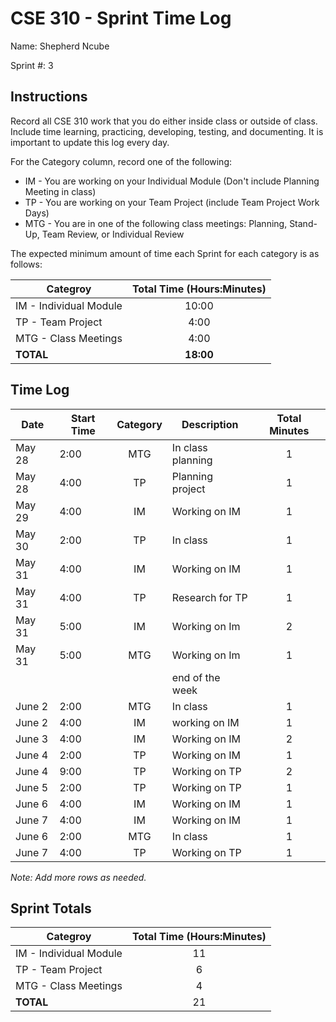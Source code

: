# CSE 310 - Sprint Time Log

Name: Shepherd Ncube

Sprint #: 3

## Instructions

Record all CSE 310 work that you do either inside class or outside of class.  Include time learning, practicing, developing, testing, and documenting.  It is important to update this log every day.

For the Category column, record one of the following:
* IM - You are working on your Individual Module (Don't include Planning Meeting in class)
* TP - You are working on your Team Project (include Team Project Work Days)
* MTG - You are in one of the following class meetings: Planning, Stand-Up, Team Review, or Individual Review

The expected minimum amount of time each Sprint for each category is as follows:

|Categroy                       |Total Time (Hours:Minutes)|
|-------------------------------|:------------------------:|
|IM - Individual Module         |          10:00           |
|TP - Team Project              |           4:00           |
|MTG - Class Meetings           |           4:00           |
|**TOTAL**                      |        **18:00**         |

## Time Log

|Date      |Start Time|Category|Description                                 |Total Minutes|
|----------|----------|:------:|--------------------------------------------|:-----------:|
|May 28    |  2:00    |   MTG  |   In class planning                        |      1      |
|May 28    |  4:00    |   TP   |   Planning project                         |      1      |
|May 29    |  4:00    |   IM   |   Working on IM                            |      1      |
|May  30   |  2:00    |   TP   |    In class                                |      1      |
|May 31    |  4:00    |   IM   |     Working on IM                          |      1      |
|May 31    |  4:00    |   TP   |     Research for TP                        |      1      |
|May 31    |   5:00   |    IM  |  Working on Im                             |      2      | 
|May 31    |   5:00   |   MTG  |  Working on Im                             |      1      |
|          |          |        |   end of the week                          |             |
|June 2    | 2:00     |  MTG   |  In class                                  |      1      |
|June 2    | 4:00     |  IM    |    working on IM                           |      1      |
|June 3    | 4:00     |  IM    |  Working on IM                             |      2      |
|June 4    | 2:00     |  TP    |  Working on IM                             |      1      |
|June 4    | 9:00     |  TP    |  Working on TP                             |      2      |
|June 5    | 2:00     |  TP    |    Working on TP                           |      1      |
|June 6    | 4:00     |  IM    |    Working on IM                           |      1      |
|June 7    | 4:00     |  IM    |    Working on IM                           |      1      |
|June 6    | 2:00     |  MTG   |    In class                                |      1      |
|June 7    | 4:00     |  TP    |    Working on TP                           |      1      |


_Note: Add more rows as needed._

## Sprint Totals

|Categroy                       |Total Time (Hours:Minutes)|
|-------------------------------|:------------------------:|
|IM - Individual Module         |        11                |
|TP - Team Project              |        6                 |
|MTG - Class Meetings           |        4                 |
|**TOTAL**                      |        21                |
